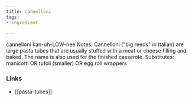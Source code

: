 ```yaml
---
title: cannelloni
tags:
- ingredient

---
```

cannelloni kan-uh-LOW-nee Notes: Cannelloni ("big reeds" in Italian) are large pasta tubes that are usually stuffed with a meat or cheese filling and baked. The name is also used for the finished casserole. Substitutes: manicotti OR tufoli (smaller) OR egg roll wrappers

### Links

* [[pasta-tubes]]
